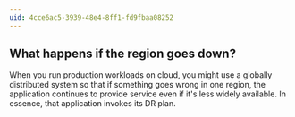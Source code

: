 ```yaml
---
uid: 4cce6ac5-3939-48e4-8ff1-fd9fbaa08252
---
```

## What happens if the region goes down?

<div class="alert is-info"><p>When you run production workloads on cloud, you might use a globally distributed system so that if something goes wrong in one region, the application continues to provide service even if it's less widely available. In essence, that application invokes its DR plan.</p></div>

